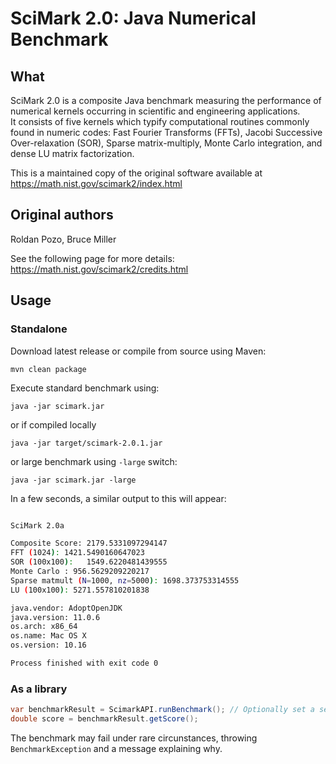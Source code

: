 # SciMark 2.0: Java Numerical Benchmark

## What

SciMark 2.0 is a composite Java benchmark measuring the  performance of
numerical kernels occurring in scientific and engineering applications.  
It consists of five kernels which typify computational routines
commonly found in numeric codes: Fast Fourier Transforms (FFTs),
Jacobi Successive Over-relaxation (SOR), Sparse matrix-multiply,
Monte Carlo integration, and dense LU matrix factorization.

This is a maintained copy of the original software available at
https://math.nist.gov/scimark2/index.html

## Original authors
Roldan Pozo, Bruce Miller

See the following page for more details:
https://math.nist.gov/scimark2/credits.html


## Usage

### Standalone

Download latest release or compile from source using Maven:

    mvn clean package

Execute standard benchmark using:

    java -jar scimark.jar

or if compiled locally
    
    java -jar target/scimark-2.0.1.jar

or large benchmark using `-large` switch:

    java -jar scimark.jar -large

In a few seconds, a similar output to this will appear:

```bash

SciMark 2.0a

Composite Score: 2179.5331097294147
FFT (1024): 1421.5490160647023
SOR (100x100):   1549.6220481439555
Monte Carlo : 956.5629209220217
Sparse matmult (N=1000, nz=5000): 1698.373753314555
LU (100x100): 5271.557810201838

java.vendor: AdoptOpenJDK
java.version: 11.0.6
os.arch: x86_64
os.name: Mac OS X
os.version: 10.16

Process finished with exit code 0

```

### As a library

```java
var benchmarkResult = ScimarkAPI.runBenchmark(); // Optionally set a seed, large run, or custom config
double score = benchmarkResult.getScore();
```

The benchmark may fail under rare circunstances, throwing `BenchmarkException` and a message explaining why.

